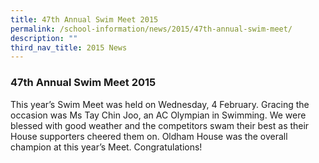 ```yaml
---
title: 47th Annual Swim Meet 2015
permalink: /school-information/news/2015/47th-annual-swim-meet/
description: ""
third_nav_title: 2015 News
---
```

### **47th Annual Swim Meet 2015**
This year’s Swim Meet was held on Wednesday, 4 February. Gracing the occasion was Ms Tay Chin Joo, an AC Olympian in Swimming. We were blessed with good weather and the competitors swam their best as their House supporters cheered them on. Oldham House was the overall champion at this year’s Meet. Congratulations!